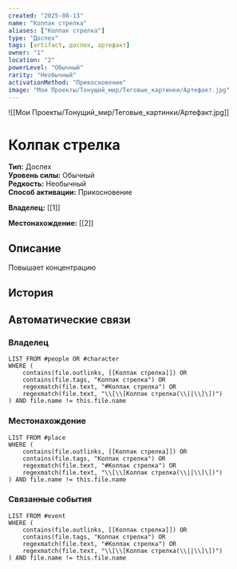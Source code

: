```yaml
---
created: "2025-08-13"
name: "Колпак стрелка"
aliases: ["Колпак стрелка"]
type: "Доспех"
tags: [artifact, доспех, артефакт]
owner: "1"
location: "2"
powerLevel: "Обычный"
rarity: "Необычный"
activationMethod: "Прикосновение"
image: "Мои Проекты/Тонущий_мир/Теговые_картинки/Артефакт.jpg"
---
```



![[Мои Проекты/Тонущий_мир/Теговые_картинки/Артефакт.jpg]]


# Колпак стрелка


**Тип:** Доспех  
**Уровень силы:** Обычный  
**Редкость:** Необычный  
**Способ активации:** Прикосновение  


**Владелец:** [[1]]



**Местонахождение:** [[2]]


## Описание
Повышает концентрацию













## История



## Автоматические связи
### Владелец
```dataview
LIST FROM #people OR #character
WHERE (
    contains(file.outlinks, [[Колпак стрелка]]) OR
    contains(file.tags, "Колпак стрелка") OR
    regexmatch(file.text, "#Колпак стрелка") OR
    regexmatch(file.text, "\\[\\[Колпак стрелка(\\||\\]\])")
) AND file.name != this.file.name
```

### Местонахождение
```dataview
LIST FROM #place
WHERE (
    contains(file.outlinks, [[Колпак стрелка]]) OR
    contains(file.tags, "Колпак стрелка") OR
    regexmatch(file.text, "#Колпак стрелка") OR
    regexmatch(file.text, "\\[\\[Колпак стрелка(\\||\\]\])")
) AND file.name != this.file.name
```

### Связанные события
```dataview
LIST FROM #event
WHERE (
    contains(file.outlinks, [[Колпак стрелка]]) OR
    contains(file.tags, "Колпак стрелка") OR
    regexmatch(file.text, "#Колпак стрелка") OR
    regexmatch(file.text, "\\[\\[Колпак стрелка(\\||\\]\])")
) AND file.name != this.file.name
```